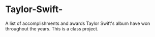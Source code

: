 # Taylor-Swift-
A list of accomplishments and awards Taylor Swift's album have won throughout the years. 
This is a class project.
